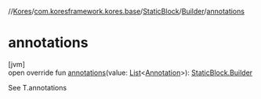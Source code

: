 //[Kores](../../../../index.md)/[com.koresframework.kores.base](../../index.md)/[StaticBlock](../index.md)/[Builder](index.md)/[annotations](annotations.md)

# annotations

[jvm]\
open override fun [annotations](annotations.md)(value: [List](https://kotlinlang.org/api/latest/jvm/stdlib/kotlin.collections/-list/index.html)<[Annotation](../../-annotation/index.md)>): [StaticBlock.Builder](index.md)

See T.annotations
